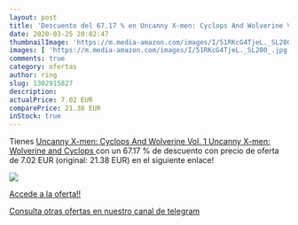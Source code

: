 ```yaml
---
layout: post
title: 'Descuento del 67.17 % en Uncanny X-men: Cyclops And Wolverine Vol'
date: 2020-03-25 20:02:47
thumbnailImage: 'https://m.media-amazon.com/images/I/51RKcG4TjeL._SL200_.jpg'
images: [ 'https://m.media-amazon.com/images/I/51RKcG4TjeL._SL200_.jpg' ]
comments: true
category: ofertas
author: ring
slug: 1302915827
description:
actualPrice: 7.02 EUR
comparePrice: 21.38 EUR
inStock: true
---
```


Tienes [Uncanny X-men: Cyclops And Wolverine Vol. 1  Uncanny X-men: Wolverine and Cyclops ](https://www.amazon.com/dp/1302915827/?tag=redken08-20) con un 67.17 % de descuento con precio de oferta de 7.02 EUR (original: 21.38 EUR) en el siguiente enlace!

[![](https://m.media-amazon.com/images/I/51RKcG4TjeL._SL200_.jpg)](https://www.amazon.com/dp/1302915827/?tag=redken08-20)

[Accede a la oferta!!](https://www.amazon.com/dp/1302915827/?tag=redken08-20)

[Consulta otras ofertas en nuestro canal de telegram](https://t.me/s/ofertas25)
